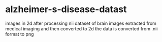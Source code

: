 # alzheimer-s-disease-datast
images in 2d after processing nii dataset of brain
images extracted from medical imaging and then converted to 2d 
the data is converted from .nii format to png 
